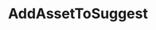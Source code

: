 ---
title: AddAssetToSuggest
position: 1.5
type: ""
description: Shows autocomplete for project assets

parameters:
  - name: Type <em>asset</em>
    content: Type of unity asset to autocomplete for

content_markdown: |-
    The IDC will show autocomplete for parameters with types matching the passed
    asset type. The suggestions come from the assets of that type found in the
    project window of Unity.

    For example, you can use this cmd to make the IDC show you the suggestions
    for materials found in your project. 
    
    When this is cmd called, the IDC will get all assets of the wanted type and
    cache them so that showing suggestions is faster. 

    In the example image, you can see
    how two different materials, 'RedMat' and 'MyBlueMat' are suggested
    for the material parameter requested by a custom cmd.
    
    Note that this cmd *could* be a bit slow if your project has a huge,
    so it is recommended to call it in 'Start' when your scene first loads.
    {: .info}

    ![idc-settings](res/idc-asset-sugg.png)

right_code_blocks:
  - title: Example
    language: csharp
    code_block: |-
      IDCUtils.IDC.AddAssetToSuggest(typeof(Material));
---
